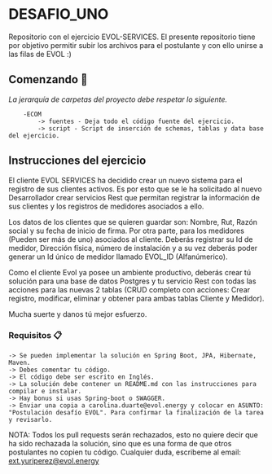 # DESAFIO_UNO
Repositorio con el ejercicio EVOL-SERVICES. El presente repositorio tiene por objetivo permitir subir los archivos para el postulante y con ello unirse a las filas de EVOL :)

## Comenzando 🚀

_La jerarquía de carpetas del proyecto debe respetar lo siguiente._

```
	-ECOM
		-> fuentes - Deja todo el código fuente del ejercicio.
		-> script - Script de inserción de schemas, tablas y data base del ejercicio.

```

## Instrucciones del ejercicio

El cliente EVOL SERVICES ha decidido crear un nuevo sistema para el registro de sus clientes activos. Es por esto que se le ha solicitado al nuevo Desarrollador crear servicios Rest que permitan registrar la información de sus clientes y los registros de medidores asociados a ello.

Los datos de los clientes que se quieren guardar son: Nombre, Rut, Razón social y su fecha de inicio de firma. Por otra parte, para los medidores (Pueden ser más de uno) asociados al cliente. Deberás registrar su Id de medidor, Dirección física, número de instalación y a su vez deberás poder generar un Id único de medidor llamado EVOL_ID (Alfanúmerico).

Como el cliente Evol ya posee un ambiente productivo, deberás crear tú solución para una base de datos Postgres y tu servicio Rest con todas las acciones para las nuevas 2 tablas (CRUD completo con acciones: Crear registro, modificar, eliminar y obtener para ambas tablas Cliente y Medidor).

Mucha suerte y danos tú mejor esfuerzo.

### Requisitos 📋

```
-> Se pueden implementar la solución en Spring Boot, JPA, Hibernate, Maven.
-> Debes comentar tu código.
-> El código debe ser escrito en Inglés.
-> La solución debe contener un README.md con las instrucciones para compilar e instalar.
-> Hay bonus si usas Spring-boot o SWAGGER.
-> Enviar una copia a carolina.duarte@evol.energy y colocar en ASUNTO: "Postulación desafío EVOL". Para confirmar la finalización de la tarea y revisarlo.
```

NOTA: Todos los pull requests serán rechazados, esto no quiere decir que ha sido rechazada la solución, sino que es una forma de que otros postulantes no copien tu código. Cualquier duda, escribeme al email: ext.yuriperez@evol.energy

